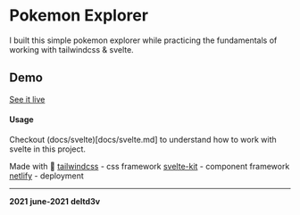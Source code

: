 # Pokemon Explorer

I built this simple pokemon explorer while practicing the fundamentals of working with tailwindcss &
svelte.

## Demo

[See it live]()

#### Usage

Checkout (docs/svelte)[docs/svelte.md] to understand how to work with svelte in this project.

Made with :sparkling_heart: [tailwindcss](https://tailwindcss.com/) - css framework
[svelte-kit](https://kit.svelte.dev/) - component framework [netlify](https://www.netlify.com/) -
deployment

---


**2021** **june-2021** **deltd3v**
